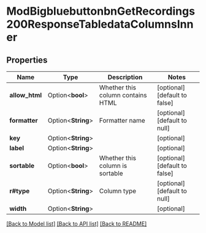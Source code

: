 # ModBigbluebuttonbnGetRecordings200ResponseTabledataColumnsInner

## Properties

Name | Type | Description | Notes
------------ | ------------- | ------------- | -------------
**allow_html** | Option<**bool**> | Whether this column contains HTML | [optional][default to false]
**formatter** | Option<**String**> | Formatter name | [optional][default to null]
**key** | Option<**String**> |  | [optional]
**label** | Option<**String**> |  | [optional]
**sortable** | Option<**bool**> | Whether this column is sortable | [optional][default to false]
**r#type** | Option<**String**> | Column type | [optional][default to null]
**width** | Option<**String**> |  | [optional]

[[Back to Model list]](../README.md#documentation-for-models) [[Back to API list]](../README.md#documentation-for-api-endpoints) [[Back to README]](../README.md)


